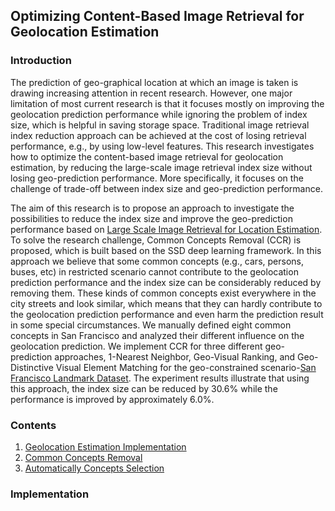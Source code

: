 ## Optimizing Content-Based Image Retrieval for Geolocation Estimation

### Introduction

The prediction of geo-graphical location at which an image is taken is drawing increasing attention in recent research. However, one major limitation of most current research is that it focuses mostly on improving the geolocation prediction performance while ignoring the problem of index size, which is helpful in saving storage space. Traditional image retrieval index reduction approach can be achieved at the cost of losing retrieval performance, e.g., by using low-level features. This research investigates how to optimize the content-based image retrieval for geolocation estimation, by reducing the large-scale image retrieval index size without losing geo-prediction performance. More specifically, it focuses on the challenge of trade-off between index size and geo-prediction performance. 

The aim of this research is to propose an approach to investigate the possibilities to reduce the index size and improve the geo-prediction performance based on [Large Scale Image Retrieval for Location Estimation](https://repository.tudelft.nl/islandora/object/uuid%3A0d09c0dc-fcb7-4598-90e0-d2a53e675cc3). To solve the research challenge, Common Concepts Removal (CCR) is proposed, which is built based on the SSD deep learning framework. In this approach we believe that some common concepts (e.g., cars, persons, buses, etc) in restricted scenario cannot contribute to the geolocation prediction performance and the index size can be considerably reduced by removing them. These kinds of common concepts exist everywhere in the city streets and look similar, which means that they can hardly contribute to the geolocation prediction performance and even harm the prediction result in some special circumstances. We manually defined eight common concepts in San Francisco and analyzed their different influence on the geolocation prediction. We implement CCR for three different geo-prediction approaches, 1-Nearest Neighbor, Geo-Visual Ranking, and Geo-Distinctive Visual Element Matching for the geo-constrained scenario-[San Francisco Landmark Dataset](https://purl.stanford.edu/vn158kj2087). The experiment results illustrate that using this approach, the index size can be reduced by 30.6% while the performance is improved by approximately 6.0%. 


### Contents

1. [Geolocation Estimation Implementation](#Implementation)
2. [Common Concepts Removal](#CCR)
3. [Automatically Concepts Selection](#Automatically)


### Implementation
